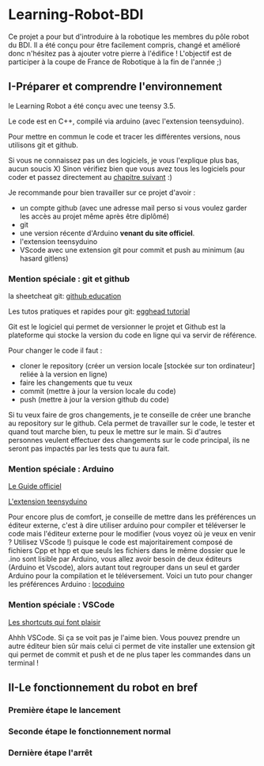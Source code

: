 # Learning-Robot-BDI
<!--![hey](https://img.shields.io/github/commit-activity/m/BDI-ENIB/Learning-Robot-BDI?style=for-the-badge)
à insérer quand j'aurai trouvé un truc qui marche-->

Ce projet a pour but d'introduire à la robotique les membres du pôle robot du BDI.
Il a été conçu pour être facilement compris, changé et amélioré donc n'hésitez pas à ajouter votre pierre à l'édifice !
L'objectif est de participer à la coupe de France de Robotique à la fin de l'année  ;)
## I-Préparer et comprendre l'environnement

le Learning Robot a été conçu avec une teensy 3.5.

Le code est en C++, compilé via arduino (avec l'extension teensyduino).

Pour mettre en commun le code et tracer les différentes versions, nous utilisons git et github.

Si vous ne connaissez pas un des logiciels, je vous l'explique plus bas, aucun soucis X)
Sinon vérifiez bien que vous avez tous les logiciels pour coder et passez directement au [chapitre suivant](https://github.com/BDI-ENIB/Learning-Robot-BDI#ii-le-fonctionnement-du-robot-en-bref) :)

Je recommande pour bien travailler sur ce projet d'avoir : 
* un compte github (avec une adresse mail perso si vous voulez garder les accès au projet même après être diplômé)
* git 
* une version récente d'Arduino **venant du site officiel**.
* l'extension teensyduino 
* VScode avec une extension git pour commit et push au minimum (au hasard gitlens)

### Mention spéciale : git et github
la sheetcheat git: [github education](https://education.github.com/git-cheat-sheet-education.pdf)

Les tutos pratiques et rapides pour git: [egghead tutorial](https://egghead.io/lessons/misc-practical-git-create-local-repos-with-git-init)

Git est le logiciel qui permet de versionner le projet et Github est la plateforme qui stocke la version du code en ligne qui va servir de référence.

Pour changer le code il faut :
* cloner le repository (créer un version locale [stockée sur ton ordinateur] reliée à la version en ligne) 
* faire les changements que tu veux
* commit (mettre à jour la version locale du code)
* push (mettre à jour la version github du code)

Si tu veux faire de gros changements, je te conseille de créer une branche au repository sur le github. Cela permet de travailler sur le code, le tester et quand tout marche bien, tu peux le mettre sur le main. Si d'autres personnes veulent effectuer des changements sur le code principal, ils ne seront pas impactés par les tests que tu aura fait.

### Mention spéciale : Arduino
[Le Guide officiel](https://www.arduino.cc/en/Guide)

[L'extension teensyduino](https://www.pjrc.com/teensy/td_download.html)

Pour encore plus de comfort, je conseille de mettre dans les préférences un éditeur externe, c'est à dire utiliser arduino pour compiler et téléverser le code mais l'éditeur externe pour le modifier (vous voyez où je veux en venir ? Utilisez VScode !) puisque le code est majoritairement composé de fichiers Cpp et hpp et que seuls les fichiers dans le même dossier que le .ino sont lisible par Arduino, vous allez avoir besoin de deux éditeurs (Arduino et Vscode), alors autant tout regrouper dans un seul et garder Arduino pour la compilation et le téléversement. Voici un tuto pour changer les préférences Arduino : [locoduino](https://www.locoduino.org/spip.php?article207)


### Mention spéciale : VSCode
[Les shortcuts qui font plaisir](https://code.visualstudio.com/shortcuts/keyboard-shortcuts-windows.pdf)

Ahhh VSCode. Si ça se voit pas je l'aime bien. Vous pouvez prendre un autre éditeur bien sûr mais celui ci permet de vite installer une extension git qui permet de commit et push et de ne plus taper les commandes dans un terminal !



## II-Le fonctionnement du robot en bref

### Première étape le lancement

### Seconde étape le fonctionnement normal

### Dernière étape l'arrêt
